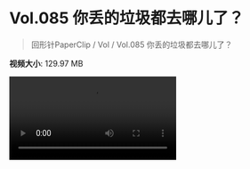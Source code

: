 # Vol.085 你丢的垃圾都去哪儿了？

> 回形针PaperClip / Vol / Vol.085 你丢的垃圾都去哪儿了？

**视频大小**: 129.97 MB

<div class="video"><video src="https://file.hsyhx.top/video/PaperClip/Vol/085.mp4" controls preload>🤔 您的浏览器不支持 video 标签</video></div>